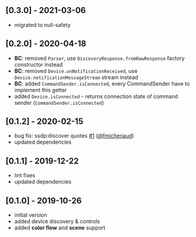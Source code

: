 ## [0.3.0] - 2021-03-06
* migrated to null-safety

## [0.2.0] - 2020-04-18
* **BC**: removed `Parser`, use `DiscoveryResponse.fromRawResponse` factory constructor instead
* **BC**: removed `Device.onNotificationReceived`, use `Device.notificationMessageStream` stream instead
* **BC**: added `CommandSender.isConnected`, every CommandSender have to implement this getter
* added `Device.isConnected` - returns connection state of command sender (`CommandSender.isConnected`)

## [0.1.2] - 2020-02-15
* bug fix: ssdp:discover quotes [#1](https://github.com/janstol/yeedart/issues/1) ([@fmichenaud](https://github.com/fmichenaud))
* updated dependencies

## [0.1.1] - 2019-12-22
* lint fixes
* updated dependencies

## [0.1.0] - 2019-10-26
* initial version
* added device discovery & controls
* added **color flow** and **scene** support
